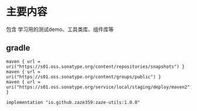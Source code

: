 # 主要内容

包含 学习用的测试demo、工具类库、组件库等

## gradle
```
maven { url = uri("https://s01.oss.sonatype.org/content/repositories/snapshots") }
maven { url = uri("https://s01.oss.sonatype.org/content/groups/public") }
maven { url = uri("https://s01.oss.sonatype.org/service/local/staging/deploy/maven2") }
```
```
implementation "io.github.zaze359:zaze-utils:1.0.0"
```